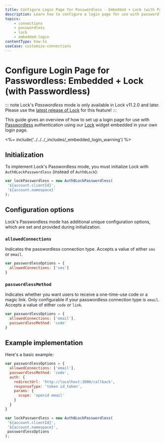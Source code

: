 ```yaml
---
title: Configure Login Page for Passwordless - Embedded + Lock (with Passwordless)
description: Learn how to configure a login page for use with passwordless authentication using Auth0's Lock widget embedded in your own login page.
topics:
    - connections
    - passwordless
    - lock
    - embedded-login
contentType: how-to
useCase: customize-connections
---
```


# Configure Login Page for Passwordless: Embedded + Lock (with Passwordless)

::: note
Lock's <dfn data-key="passwordless">Passwordless</dfn> mode is only available in Lock v11.2.0 and later. Please use the [latest release of Lock](https://github.com/auth0/lock/releases) for this feature!
:::

This guide gives an overview of how to set up a login page for use with [Passwordless](/connections/passwordless) authentication using our [Lock](/libraries/lock/v11) widget embedded in your own login page.

<%= include('../../../_includes/_embedded_login_warning') %>

## Initialization

To implement Lock's Passwordless mode, you must initialize Lock with `Auth0LockPasswordless` (instead of `Auth0Lock`):

```js
var lockPasswordless = new Auth0LockPasswordless(
 '${account.clientId}',
 '${account.namespace}'
);
```

## Configuration options

Lock's Passwordless mode has additional unique configuration options, which are set and provided during initialization.

### `allowedConnections` 

Indicates the passwordless connection type. Accepts a value of either `sms` or `email`.

```js
var passwordlessOptions = {
  allowedConnections: ['sms']
}
```

### `passwordlessMethod`

Indicates whether you want users to receive a one-time-use code or a magic link. Only configurable if your passwordless connection type is  `email`. Accepts a value of either `code` or `link`.

```js
var passwordlessOptions = {
  allowedConnections: ['email'],
  passwordlessMethod: 'code'
}
```

## Example implementation

Here's a basic example:

```js
var passwordlessOptions = {
  allowedConnections: ['email'],
  passwordlessMethod: 'code',
  auth: {
    redirectUrl: 'http://localhost:3000/callback',   
    responseType: 'token id_token',
    params: {
      scope: 'openid email'               
    }          
  }
}

var lockPasswordless = new Auth0LockPasswordless(
 '${account.clientId}',
 '${account.namespace}',
 passwordlessOptions
);
```
